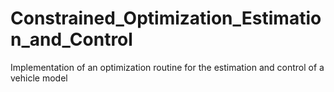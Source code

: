 # Constrained_Optimization_Estimation_and_Control
 Implementation of an optimization routine for the estimation and control of  a vehicle model

